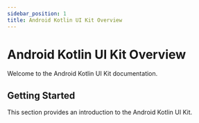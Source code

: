 ```yaml
---
sidebar_position: 1
title: Android Kotlin UI Kit Overview
---
```


# Android Kotlin UI Kit Overview

Welcome to the Android Kotlin UI Kit documentation.

## Getting Started

This section provides an introduction to the Android Kotlin UI Kit.